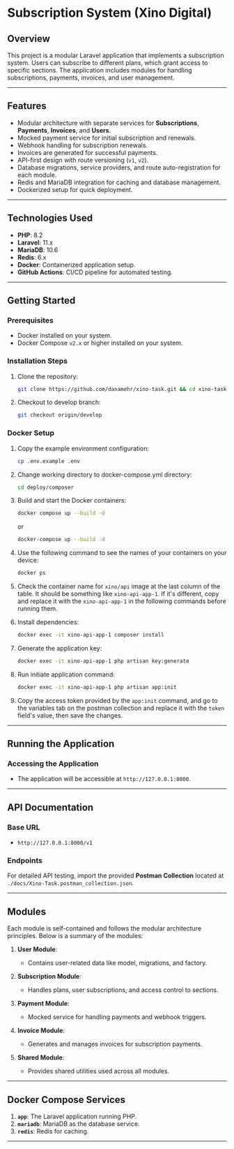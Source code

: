 # Subscription System (Xino Digital)

## Overview
This project is a modular Laravel application that implements a subscription system. Users can subscribe to different plans, which grant access to specific sections. The application includes modules for handling subscriptions, payments, invoices, and user management.

---

## Features
- Modular architecture with separate services for **Subscriptions**, **Payments**, **Invoices**, and **Users**.
- Mocked payment service for initial subscription and renewals.
- Webhook handling for subscription renewals.
- Invoices are generated for successful payments.
- API-first design with route versioning (`v1`, `v2`).
- Database migrations, service providers, and route auto-registration for each module.
- Redis and MariaDB integration for caching and database management.
- Dockerized setup for quick deployment.

---

## Technologies Used
- **PHP**: 8.2
- **Laravel**: 11.x
- **MariaDB**: 10.6
- **Redis**: 6.x
- **Docker**: Containerized application setup.
- **GitHub Actions**: CI/CD pipeline for automated testing.

---

## Getting Started

### Prerequisites
- Docker installed on your system.
- Docker Compose `v2.x` or higher installed on your system.

### Installation Steps
1. Clone the repository:
   ```bash
   git clone https://github.com/danamehr/xino-task.git && cd xino-task
   ```
2. Checkout to develop branch:
   ```bash
   git checkout origin/develop
   ```

### Docker Setup
1. Copy the example environment configuration:
   ```bash
   cp .env.example .env
   ```

2. Change working directory to docker-compose.yml directory:
   ```bash
   cd deploy/composer
   ```

3. Build and start the Docker containers:
   ```bash
   docker compose up --build -d
   ```
    or
    
   ```bash
   docker-compose up --build -d
   ```

4. Use the following command to see the names of your containers on your device:
   ```bash
   docker ps
   ```
   
5. Check the container name for `xino/api` image at the last column of the table. It should be something like `xino-api-app-1`. If it's different, copy and replace it with the `xino-api-app-1` in the following commands before running them.


6. Install dependencies:
   ```bash
   docker exec -it xino-api-app-1 composer install
   ```

7. Generate the application key:
   ```bash
   docker exec -it xino-api-app-1 php artisan key:generate
   ```

8. Run initiate application command:
   ```bash
   docker exec -it xino-api-app-1 php artisan app:init
   ```

9. Copy the access token provided by the `app:init` command, and go to the variables tab on the postman collection and replace it with the `token` field's value, then save the changes. 

---

## Running the Application

### Accessing the Application
- The application will be accessible at `http://127.0.0.1:8000`.

---

## API Documentation

### Base URL
- `http://127.0.0.1:8000/v1`

### Endpoints
For detailed API testing, import the provided **Postman Collection** located at `./docs/Xino-Task.postman_collection.json`.

---

## Modules
Each module is self-contained and follows the modular architecture principles. Below is a summary of the modules:

1. **User Module**:
    - Contains user-related data like model, migrations, and factory.

2. **Subscription Module**:
    - Handles plans, user subscriptions, and access control to sections.

3. **Payment Module**:
    - Mocked service for handling payments and webhook triggers.

4. **Invoice Module**:
    - Generates and manages invoices for subscription payments.

5. **Shared Module**:
    - Provides shared utilities used across all modules.

---

## Docker Compose Services
1. **`app`**: The Laravel application running PHP.
2. **`mariadb`**: MariaDB as the database service.
3. **`redis`**: Redis for caching.

---
